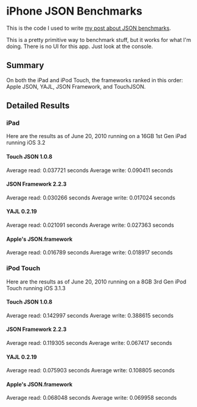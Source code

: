 # iPhone JSON Benchmarks

This is the code I used to write [my post about JSON benchmarks](http://samsoff.es/post/iphone-json-benchmarks).

This is a pretty primitive way to benchmark stuff, but it works for what I'm doing. There is no UI for this app. Just look at the console.

## Summary

On both the iPad and iPod Touch, the frameworks ranked in this order: Apple JSON, YAJL, JSON Framework, and TouchJSON.

## Detailed Results

### iPad

Here are the results as of June 20, 2010 running on a 16GB 1st Gen iPad running iOS 3.2

#### Touch JSON 1.0.8

Average read: 0.037721 seconds
Average write: 0.090411 seconds


#### JSON Framework 2.2.3

Average read: 0.030266 seconds
Average write: 0.017024 seconds

#### YAJL 0.2.19

Average read: 0.021091 seconds
Average write: 0.027363 seconds

#### Apple's JSON.framework

Average read: 0.016789 seconds
Average write: 0.018917 seconds

### iPod Touch

Here are the results as of June 20, 2010 running on a 8GB 3rd Gen iPod Touch running iOS 3.1.3

#### Touch JSON 1.0.8

Average read: 0.142997 seconds
Average write: 0.388615 seconds


#### JSON Framework 2.2.3

Average read: 0.119305 seconds
Average write: 0.067417 seconds

#### YAJL 0.2.19

Average read: 0.075903 seconds
Average write: 0.108805 seconds

#### Apple's JSON.framework

Average read: 0.068048 seconds
Average write: 0.069958 seconds
